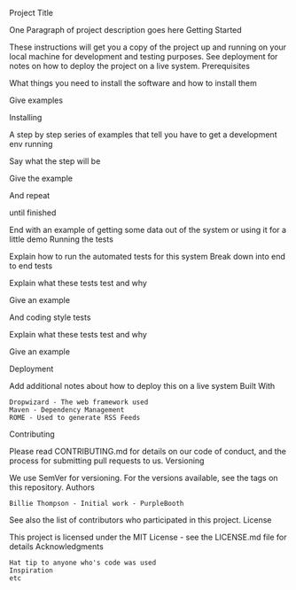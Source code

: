 Project Title

One Paragraph of project description goes here
Getting Started

These instructions will get you a copy of the project up and running on your local machine for development and testing purposes. See deployment for notes on how to deploy the project on a live system.
Prerequisites

What things you need to install the software and how to install them

Give examples

Installing

A step by step series of examples that tell you have to get a development env running

Say what the step will be

Give the example

And repeat

until finished

End with an example of getting some data out of the system or using it for a little demo
Running the tests

Explain how to run the automated tests for this system
Break down into end to end tests

Explain what these tests test and why

Give an example

And coding style tests

Explain what these tests test and why

Give an example

Deployment

Add additional notes about how to deploy this on a live system
Built With

    Dropwizard - The web framework used
    Maven - Dependency Management
    ROME - Used to generate RSS Feeds

Contributing

Please read CONTRIBUTING.md for details on our code of conduct, and the process for submitting pull requests to us.
Versioning

We use SemVer for versioning. For the versions available, see the tags on this repository.
Authors

    Billie Thompson - Initial work - PurpleBooth

See also the list of contributors who participated in this project.
License

This project is licensed under the MIT License - see the LICENSE.md file for details
Acknowledgments

    Hat tip to anyone who's code was used
    Inspiration
    etc
